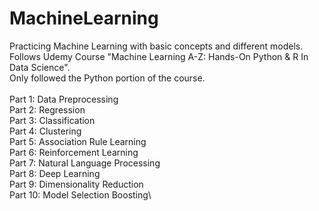 # MachineLearning
Practicing Machine Learning with basic concepts and different models.\
Follows Udemy Course "Machine Learning A-Z: Hands-On Python & R In Data Science".\
Only followed the Python portion of the course.\
\
Part 1: Data Preprocessing\
Part 2: Regression\
Part 3: Classification\
Part 4: Clustering\
Part 5: Association Rule Learning\
Part 6: Reinforcement Learning\
Part 7: Natural Language Processing\
Part 8: Deep Learning\
Part 9: Dimensionality Reduction\
Part 10: Model Selection Boosting\